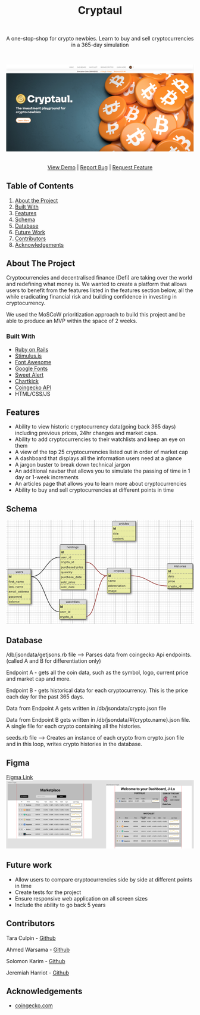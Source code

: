 <h1 align="center">
    Cryptaul
</h1>
<br>
<p align="center">
    A one-stop-shop for crypto newbies. Learn to buy and sell cryptocurrencies in a 365-day simulation
</p>
<br>


![Our Landing ](./public/cryptaullandingpage.png)

 <p align="center">
    <br />
    <a href="https://www.cryptaul.xyz/" target='_blank'>View Demo</a>
    |
    <a href="https://github.com/awar7118/rails-cryptaul/issues">Report Bug</a>
    |
    <a href="https://github.com/awar7118/rails-cryptaul/issues">Request Feature</a>
  </p>
  
## Table of Contents

1. [About the Project](#about-the-project)
2. [Built With](#built-with)
3. [Features](#features)
4. [Schema](#schema)
5. [Database](#database)
6. [Future Work](#future-work)
7. [Contributors](#Contributors)
8. [Acknowledgements](#acknowledgements)

## About The Project

Cryptocurrencies and decentralised finance (Defi) are taking over the world and redefining what money is. We wanted to create a platform that allows users to benefit from the features listed in the features section below, all the while eradicating financial risk and building confidence in investing in cryptocurrency.

We used the MoSCoW prioritization approach to build this project and be able to produce an MVP within the space of 2 weeks.

### Built With

- [Ruby on Rails](https://rubyonrails.org/)
- [Stimulus.js](https://stimulus.hotwired.dev/)
- [Font Awesome](https://fontawesome.com/)
- [Google Fonts](https://fonts.google.com/)
- [Sweet Alert](https://sweetalert.js.org/)
- [Chartkick](https://chartkick.com/)
- [Coingecko API](https://www.coingecko.com/en/api)
- HTML/CSS/JS

## Features

- Ability to view historic cryptocurrency data(going back 365 days) including previous prices, 24hr changes and market caps.
- Ability to add cryptocurrencies to their watchlists and keep an eye on them
- A view of the top 25 cryptocurrencies listed out in order of market cap
- A dashboard that displays all the information users need at a glance
- A jargon buster to break down technical jargon
- An additional navbar that allows you to simulate the passing of time in 1 day or 1-week increments
- An articles page that allows you to learn more about cryptocurrencies
- Ability to buy and sell cryptocurrencies at different points in time

## Schema

![Our schema](./public/dbschema.png)

## Database

/db/jsondata/getjsons.rb file --> Parses data from coingecko Api endpoints. (called A and B for differentiation only)

Endpoint A - gets all the coin data, such as the symbol, logo, current price and market cap and more. 

Endpoint B - gets historical data for each cryptocurrency. This is the price each day for the past 365 days.

Data from Endpoint A gets written in /db/jsondata/crypto.json file 

Data from Endpoint B gets written in /db/jsondata/#{crypto.name}.json file. A single file for each crypto containing all the histories.

seeds.rb file --> Creates an instance of each crypto from crypto.json file and in this loop, writes crypto histories in the database.


## Figma

[Figma Link](https://www.figma.com/file/xYLh2l3KfYkSFrs20UjMfb/CrypTaul?node-id=0%3A1)
![Our Figma](public/figma1.png)

## Future work

- Allow users to compare cryptocurrencies side by side at different points in time
- Create tests for the project
- Ensure responsive web application on all screen sizes
- Include the ability to go back 5 years

## Contributors

Tara Culpin - [Github](https://github.com/taramacu)

Ahmed Warsama - [Github](https://github.com/awar7118)

Solomon Karim - [Github](https://github.com/Solkarim91)

Jeremiah Harriot - [Github](https://github.com/britishninja47)

## Acknowledgements

- [coingecko.com](https://www.coingecko.com/en)
